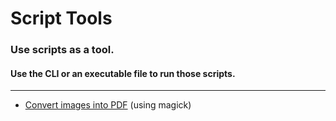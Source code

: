 # Script Tools

### Use scripts as a tool. 
#### Use the CLI or an executable file to run those scripts.
--- 


- [Convert images into PDF](./guide/image-to-pdf.md) (using magick)
